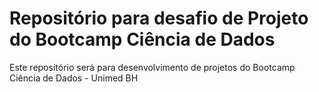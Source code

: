 # Repositório para desafio de Projeto do Bootcamp Ciência de Dados
Este repositório será para desenvolvimento de projetos do Bootcamp Ciência de Dados - Unimed BH
